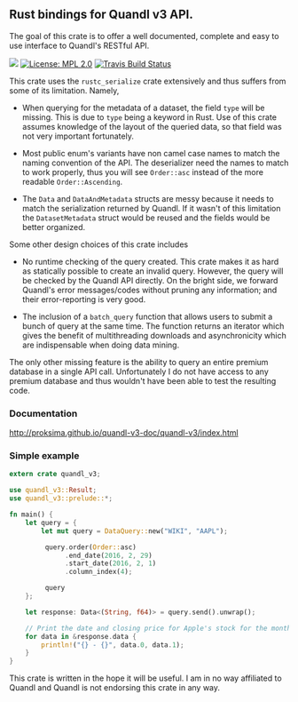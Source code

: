 ## Rust bindings for Quandl v3 API.

The goal of this crate is to offer a well documented, complete and easy to use interface to
Quandl's RESTful API.

[![](http://meritbadge.herokuapp.com/quandl-v3)](https://crates.io/crates/quandl-v3)
[![License: MPL 2.0](https://img.shields.io/badge/License-MPL%202.0-brightgreen.svg)](https://opensource.org/licenses/MPL-2.0)
[![Travis Build Status](https://travis-ci.org/Proksima/quandl.svg?branch=master)](https://travis-ci.org/Proksima/quandl)

This crate uses the `rustc_serialize` crate extensively and thus suffers from some of its
limitation. Namely,

* When querying for the metadata of a dataset, the field `type` will be missing. This is due to
  `type` being a keyword in Rust. Use of this crate assumes knowledge of the layout of the
  queried data, so that field was not very important fortunately.

* Most public enum's variants have non camel case names to match the naming convention of the
  API. The deserializer need the names to match to work properly, thus you will see
  `Order::asc` instead of the more readable `Order::Ascending`.

* The `Data` and `DataAndMetadata` structs are messy because it needs to match the
  serialization returned by Quandl. If it wasn't of this limitation the `DatasetMetadata`
  struct would be reused and the fields would be better organized.

Some other design choices of this crate includes

* No runtime checking of the query created. This crate makes it as hard as statically possible
  to create an invalid query. However, the query will be checked by the Quandl API directly. On
  the bright side, we forward Quandl's error messages/codes without pruning any information;
  and their error-reporting is very good.

* The inclusion of a `batch_query` function that allows users to submit a bunch of query at the
  same time. The function returns an iterator which gives the benefit of multithreading
  downloads and asynchronicity which are indispensable when doing data mining.

The only other missing feature is the ability to query an entire premium database in a single
API call. Unfortunately I do not have access to any premium database and thus wouldn't have
been able to test the resulting code.

### Documentation

http://proksima.github.io/quandl-v3-doc/quandl-v3/index.html

### Simple example

```rust
extern crate quandl_v3;

use quandl_v3::Result;
use quandl_v3::prelude::*;

fn main() {
    let query = {
        let mut query = DataQuery::new("WIKI", "AAPL");

         query.order(Order::asc)
              .end_date(2016, 2, 29)
              .start_date(2016, 2, 1)
              .column_index(4);

         query
    };

    let response: Data<(String, f64)> = query.send().unwrap();

    // Print the date and closing price for Apple's stock for the month of February 2016.
    for data in &response.data {
        println!("{} - {}", data.0, data.1);
    }
}

```

This crate is written in the hope it will be useful. I am in no way affiliated to Quandl and
Quandl is not endorsing this crate in any way.

